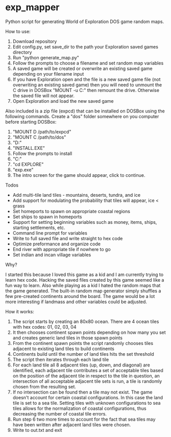 # exp_mapper
Python script for generating World of Exploration DOS game random maps.

How to use:

1. Download repository
2. Edit config.py, set save_dir to the path your Exploration saved games directory
2. Run "python generate_map.py"
3. Follow the prompts to choose a filename and set random map variables
4. A saved game will be created or overwrite an existing saved game depending on your filename input
5. If you have Exploration open and the file is a new saved game file (not overwriting an existing saved game) then you will need to unmount the C drive in DOSBox "MOUNT -u C:" then remount the drive. Otherwise the saved file will not appear.
6. Open Exploration and load the new saved game

Also included is a zip file (expcd) that can be installed on DOSBox using the following commands. Create a "dos" folder somewhere on you computer before starting DOSBox:

1. "MOUNT D /path/to/expcd"
2. "MOUNT C /path/to/dos"
3. "D:"
4. "INSTALL.EXE"
5. Follow the prompts to install
6. "C:"
7. "cd EXPLORE"
8. "exp.exe"
9. The intro screen for the game should appear, click to continue.

Todos

* Add multi-tile land tiles - mountains, deserts, tundra, and ice
* Add support for modulating the probability that tiles will appear, ice < grass
* Set homeports to spawn on appropriate coastal regions
* Set ships to spawn in homeports
* Support for setting beginning variables such as money, items, ships, starting settlements, etc.
* Command line prompt for variables
* Write to full saved file and write straight to hex code
* Optimize preformance and organize code
* End river with appropriate tile if nowhere to go
* Set indian and incan village variables

Why?

I started this because I loved this game as a kid and I am currently trying to learn hex code. Hacking the saved files created by this game seemed like a fun way to learn. Also while playing as a kid I hated the random maps that the game generated. The built-in random map generator simply shuffles a few pre-created continents around the board. The game would be a lot more interesting if landmass and other variables could be adjusted.

How it works:

1. The script starts by creating an 80x80 ocean. There are 4 ocean tiles with hex codes: 01, 02, 03, 04
2. It then chooses continent spawn points depending on how many you set and creates generic land tiles in those spawn points
3. From the continent spawn points the script randomly chooses tiles adjacent to existing land tiles to build continents
4. Continents build until the number of land tiles hits the set threshold
5. The script then iterates through each land tile
6. For each land tile all 8 adjacent tiles (up, down, and diagonal) are identified, each adjacent tile contributes a set of acceptable tiles based on the position of the adjacent tile in respect to the tile in question, an intersection of all acceptable adjacent tile sets is run, a tile is randomly chosen from the resulting set.
7. If no intersection can be found then a tile may not exist. The game doesn't account for certain coastal configurations. In this case the land tile is set to a sea tile. Setting tiles with unknown configurations to sea tiles allows for the normalization of coastal configurations, thus decreasing the number of coastal tile errors.
8. Run step 6 two more times to account for the fact that sea tiles may have been written after adjacent land tiles were chosen. 
9. Write to out.txt and exit
